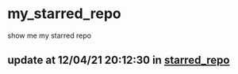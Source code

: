 # my_starred_repo
show me my starred repo

update at 12/04/21 20:12:30 in [starred_repo](./index.html)
---


